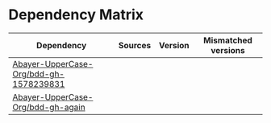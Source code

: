 # Dependency Matrix

Dependency | Sources | Version | Mismatched versions
---------- | ------- | ------- | -------------------
[Abayer-UpperCase-Org/bdd-gh-1578239831](https://github.com/Abayer-UpperCase-Org/bdd-gh-1578239831.git) |  | []() | 
[Abayer-UpperCase-Org/bdd-gh-again](https://github.com/Abayer-UpperCase-Org/bdd-gh-again.git) |  | []() | 
